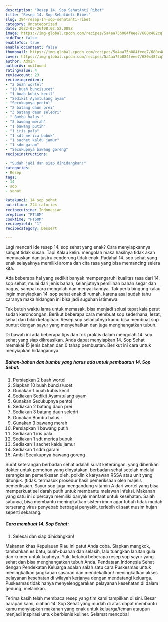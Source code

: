 ```yaml
---
description: "Resep 14. Sop SehatAnti Ribet"
title: "Resep 14. Sop SehatAnti Ribet"
slug: 394-resep-14-sop-sehatanti-ribet
category: Uncategorized
date: 2022-07-26T08:02:52.009Z
image: https://img-global.cpcdn.com/recipes/5a4aa75b084feee7/680x482cq70/14-sop-sehat-foto-resep-utama.jpg
hideToc: false
enableToc: true
enableTocContent: false
thumbnail: https://img-global.cpcdn.com/recipes/5a4aa75b084feee7/680x482cq70/14-sop-sehat-foto-resep-utama.jpg
cover: https://img-global.cpcdn.com/recipes/5a4aa75b084feee7/680x482cq70/14-sop-sehat-foto-resep-utama.jpg
author: Admin
authorAv: notfound
ratingvalue: 4
reviewcount: 23
recipeingredient:
- "2 buah wortel"
- "10 buah buncisucet"
- "1 buah kubis kecil"
- "Sedikit Ayamtulang ayam"
- "Secukupnya pentol"
- "2 batang daun prei"
- "3 batang daun seledri"
- " Bumbu halus "
- "3 bawang merah"
- "1 bawang putih"
- "1 iris pala"
- "1 sdt merica bubuk"
- "1 sachet kaldu jamur"
- "1 sdm garam"
- "Secukupnya bawang goreng"
recipeinstructions:

- "Sudah jadi dan siap dihidangkan!"
categories:
- Resep
tags:
- 14
- sop
- sehat

katakunci: 14 sop sehat 
nutrition: 224 calories
recipecuisine: Indonesian
preptime: "PT40M"
cooktime: "PT60M"
recipeyield: "1"
recipecategory: Dessert

---
```



Lagi mencari ide resep 14. sop sehat yang enak? Cara menyiapkannya sangat tidak susah. Tapi Kalau keliru mengolah maka hasilnya tidak akan memuaskan dan justru cenderung tidak enak. Padahal 14. sop sehat yang enak selayaknya memiliki aroma dan cita rasa yang bisa memancing selera kita.


Ada beberapa hal yang sedikit banyak mempengaruhi kualitas rasa dari 14. sop sehat, mulai dari jenis bahan, selanjutnya pemilihan bahan segar dan bagus, sampai cara mengolah dan menyajikannya. Tak perlu bingung kalau ingin menyiapkan 14. sop sehat enak di rumah, karena asal sudah tahu caranya maka hidangan ini bisa jadi suguhan istimewa.

Tak butuh waktu lama untuk memasak, bisa menjadi solusi tepat kala perut sudah keroncongan. Berikut beberapa cara membuat sop sederhana, lezat, sehat dan bikin ketagihan. Resep sop selanjutnya kamu bisa membuat sop buntut dengan sayur yang menyehatkan dan juga menghangatkan tubuh.


Di bawah ini ada beberapa tips dan trik praktis dalam mengolah 14. sop sehat yang siap dikreasikan. Anda dapat menyiapkan 14. Sop Sehat memakai 15 jenis bahan dan 0 tahap pembuatan. Berikut ini cara untuk menyiapkan hidangannya.

<!--inarticleads1-->

##### Bahan-bahan dan bumbu yang harus ada untuk pembuatan 14. Sop Sehat:

1. Persiapkan 2 buah wortel
1. Siapkan 10 buah buncis/ucet
1. Gunakan 1 buah kubis kecil
1. Sediakan Sedikit Ayam/tulang ayam
1. Gunakan Secukupnya pentol
1. Sediakan 2 batang daun prei
1. Sediakan 3 batang daun seledri
1. Gunakan  Bumbu halus :
1. Gunakan 3 bawang merah
1. Persiapkan 1 bawang putih
1. Sediakan 1 iris pala
1. Sediakan 1 sdt merica bubuk
1. Sediakan 1 sachet kaldu jamur
1. Sediakan 1 sdm garam
1. Ambil Secukupnya bawang goreng


Surat keterangan berbadan sehat adalah surat keterangan. yang diberikan dokter untuk pemohon yang dinyatakan. berbadan sehat setelah melalui serangkaian pemeriksaan oleh. polklinik karyawan RSSA atau unit yang ditunjuk. (tidak. termasuk prosedur hasil pemeriksaan oleh majelis pemeriksaan. Sayur sop juga mengandung vitamin A dari wortel yang bisa memperkuat sel darah putih untuk membantu melawan infeksi. Makanan yang satu ini dipercaya memiliki banyak manfaat untuk kesehatan. Salah satunya, bisa membantu meningkatkan sistem imun agar tubuh tidak mudah terserang virus penyebab berbagai penyakit, terlebih di saat musim hujan seperti sekarang. 

<!--inarticleads2-->

##### Cara membuat 14. Sop Sehat:


1. Selesai dan siap dihidangkan!

Makanan khas Kepulauan Riau ini patut Anda coba. Siapkan mangkok, tambahkan es batu, buah-buahan dan selasih, lalu tuangkan larutan gula dan krimer untuk kuahnya. Yuk, ketahui beberapa resep sop sayur yang sehat dan bisa menghangatkan tubuh Anda. Pendataan Indonesia Sehat dengan Pendekatan Keluarga adalah salah satu cara Puskesmas untuk meningkatkan jangkauan sasaran dan mendekatkan/ meningkatkan akses pelayanan kesehatan di wilayah kerjanya dengan mendatangi keluarga. Puskesmas tidak hanya menyelenggarakan pelayanan kesehatan di dalam gedung, melainkan. 

Terima kasih telah membaca resep yang tim kami tampilkan di sini. Besar harapan kami, olahan 14. Sop Sehat yang mudah di atas dapat membantu kamu menyiapkan makanan yang enak untuk keluarga/teman ataupun menjadi inspirasi untuk berbisnis kuliner. Selamat mencoba!
